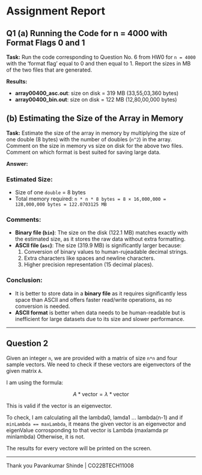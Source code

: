 # Assignment Report 
## Q1 (a) Running the Code for n = 4000 with Format Flags 0 and 1

**Task:**
Run the code corresponding to Question No. 6 from HW0 for `n = 4000` with the ‘format flag’ equal to 0 and then equal to 1. Report the sizes in MB of the two files that are generated.

**Results:**
- **array00400_asc.out**: size on disk = 319 MB (33,55,03,360 bytes)
- **array00400_bin.out**: size on disk = 122 MB (12,80,00,000 bytes)

## (b) Estimating the Size of the Array in Memory

**Task:**
Estimate the size of the array in memory by multiplying the size of one double (8 bytes) with the number of doubles (`n^2`) in the array. Comment on the size in memory vs size on disk for the above two files. Comment on which format is best suited for saving large data.

**Answer:**

### Estimated Size:
- Size of one `double` = 8 bytes
- Total memory required: `n * n * 8 bytes = 8 × 16,000,000 = 128,000,000 bytes = 122.0703125 MB`

### Comments:
- **Binary file (`bin`)**: The size on the disk (122.1 MB) matches exactly with the estimated size, as it stores the raw data without extra formatting.
- **ASCII file (`asc`)**: The size (319.9 MB) is significantly larger because:
  1. Conversion of binary values to human-rujeadable decimal strings.
  2. Extra characters like spaces and newline characters.
  3. Higher precision representation (15 decimal places).

### Conclusion:
- It is better to store data in a **binary file** as it requires significantly less space than ASCII and offers faster read/write operations, as no conversion is needed.
- **ASCII format** is better when data needs to be human-readable but is inefficient for large datasets due to its size and slower performance.

---

## Question 2

Given an integer `n`, we are provided with a matrix of size `n*n` and four sample vectors. We need to check if these vectors are eigenvectors of the given matrix `A`.

I am using the formula:

$$ A * \text{vector} = \lambda * \text{vector} $$

This is valid if the vector is an eigenvector.

To check, I am calculating all the lambda0, lamda1 ... lambda(n-1) and if `minLambda == maxLambda`, it means the given vector is an eigenvector and eigenValue corrosponding to that vector is Lambda (maxlamda pr minlambda) Otherwise, it is not.

The results for every vectore will be printed on the screen.

---
Thank you 
Pavankumar Shinde | CO22BTECH11008
